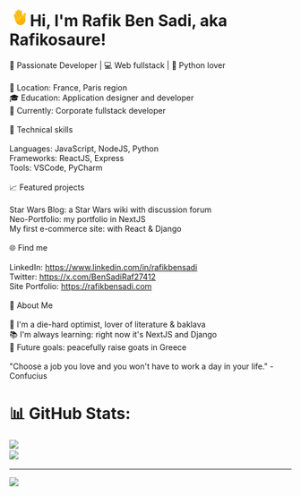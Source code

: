 # <img align="bottom" width="30px" height="30px" src="./animated_hand.gif" /> Hi, I'm Rafik Ben Sadi, aka Rafikosaure!
🌟 Passionate Developer | 💻 Web fullstack | 🐍 Python lover<br><br>    📍 Location: France, Paris region<br>    🎓 Education: Application designer and developer<br>    💼 Currently: Corporate fullstack developer<br><br>🔧 Technical skills<br><br>    Languages: JavaScript, NodeJS, Python<br>    Frameworks: ReactJS, Express<br>    Tools: VSCode, PyCharm<br><br>📈 Featured projects<br><br>    Star Wars Blog: a Star Wars wiki with discussion forum<br>    Neo-Portfolio: my portfolio in NextJS<br>    My first e-commerce site: with React & Django<br><br>🌐 Find me<br><br>    LinkedIn: https://www.linkedin.com/in/rafikbensadi<br>    Twitter: https://x.com/BenSadiRaf27412<br>    Site Portfolio: https://rafikbensadi.com<br><br>🌟 About Me<br><br>    🎂 I'm a die-hard optimist, lover of literature & baklava<br>    📚 I'm always learning: right now it's NextJS and Django<br>    🎯 Future goals: peacefully raise goats in Greece<br><br>    "Choose a job you love and you won't have to work a day in your life." -Confucius

# 📊 GitHub Stats:
![](https://github-readme-streak-stats.herokuapp.com/?user=Rafikosaure&theme=dark&hide_border=false)<br/>
![](https://github-readme-stats.vercel.app/api/top-langs/?username=Rafikosaure&theme=dark&hide_border=false&include_all_commits=true&count_private=true&layout=compact)

---
[![](https://visitcount.itsvg.in/api?id=Rafikosaure&icon=0&color=0)](https://visitcount.itsvg.in)

<!-- Proudly created with GPRM ( https://gprm.itsvg.in ) -->
